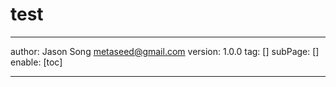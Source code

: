 # test
---
author: Jason Song <metaseed@gmail.com>
version: 1.0.0
tag: []
subPage: []
enable: [toc]


---

